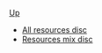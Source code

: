 <!-- resource mix  discipline sidebar.md -->

[Up](../../)

- [All resources disc](all_resource_disc)
- [Resources mix disc](resource_mix_disc)
